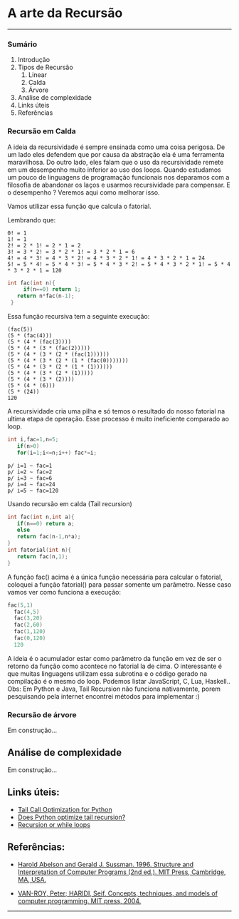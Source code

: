 
# A arte da Recursão

----



### **Sumário**

1. Introdução
2. Tipos de Recursão
     1. Linear
     2. Calda
     3. Árvore
3. Análise de complexidade
4. Links úteis
5. Referências



### **Recursão em Calda**

A ideia da recursividade é sempre ensinada como uma coisa perigosa. De um lado eles defendem que por causa da abstração ela é uma ferramenta maravilhosa. Do outro lado, eles falam que o uso da recursividade remete em um desempenho muito inferior ao uso dos loops.
Quando estudamos um pouco de linguagens de programação funcionais nos deparamos com a filosofia de abandonar os laços e usarmos recursividade para compensar. E o desempenho ? Veremos aqui como melhorar isso.


Vamos utilizar essa função que calcula o fatorial.

Lembrando que:

```
0! = 1
1! = 1
2! = 2 * 1! = 2 * 1 = 2
3! = 3 * 2! = 3 * 2 * 1! = 3 * 2 * 1 = 6
4! = 4 * 3! = 4 * 3 * 2! = 4 * 3 * 2 * 1! = 4 * 3 * 2 * 1 = 24
5! = 5 * 4! = 5 * 4 * 3! = 5 * 4 * 3 * 2! = 5 * 4 * 3 * 2 * 1! = 5 * 4 * 3 * 2 * 1 = 120
```

```c
int fac(int n){  
     if(n==0) return 1;  
   return n*fac(n-1);  
 }
```

Essa função recursiva tem a seguinte execução:

```
(fac(5))  
(5 * (fac(4)))  
(5 * (4 * (fac(3))))  
(5 * (4 * (3 * (fac(2)))))  
(5 * (4 * (3 * (2 * (fac(1))))))  
(5 * (4 * (3 * (2 * (1 * (fac(0)))))))  
(5 * (4 * (3 * (2 * (1 * (1))))))  
(5 * (4 * (3 * (2 * (1)))))   
(5 * (4 * (3 * (2))))  
(5 * (4 * (6)))  
(5 * (24))  
120
```

A recursividade cria uma pilha e só temos o resultado do nosso fatorial na ultima etapa de operação. Esse processo é muito ineficiente comparado ao loop.

```c
int i,fac=1,n=5;  
   if(n>0)   
   for(i=1;i<=n;i++) fac*=i;
```


```
p/ i=1 ~ fac=1  
p/ i=2 ~ fac=2  
p/ i=3 ~ fac=6  
p/ i=4 ~ fac=24  
p/ i=5 ~ fac=120
```


Usando recursão em calda (Tail recursion)

```c
int fac(int n,int a){  
   if(n==0) return a;  
   else  
   return fac(n-1,n*a);  
}  
int fatorial(int n){  
   return fac(n,1);  
}
```

A função fac() acima é a única função necessária para calcular o fatorial, coloquei a função fatorial() para passar somente um parâmetro.
Nesse caso vamos ver como funciona a execução:


```c
fac(5,1)  
  fac(4,5)  
  fac(3,20)  
  fac(2,60)  
  fac(1,120)  
  fac(0,120)  
  120
```


A ideia é o acumulador estar como parâmetro da função em vez de ser o retorno da função como acontece no fatorial la de cima.
O interessante é que muitas linguagens utilizam essa subrotina e o código gerado na compilação é o mesmo do loop. Podemos listar JavaScript, C, Lua, Haskell..
Obs: Em Python e Java, Tail Recursion não funciona nativamente, porem pesquisando pela internet encontrei métodos para implementar :)

### **Recursão de árvore**
Em construção...

## **Análise de complexidade**
Em construção...


## **Links úteis:**

+ [Tail Call Optimization for Python](https://github.com/baruchel/tco)
+ [Does Python optimize tail recursion?](http://stackoverflow.com/questions/13591970/does-python-optimize-tail-recursion)
+ [Recursion or while loops](http://programmers.stackexchange.com/questions/182314/recursion-or-while-loops)


## **Referências:**

+ [Harold Abelson and Gerald J. Sussman. 1996. Structure and Interpretation of Computer Programs (2nd ed.). MIT Press, Cambridge, MA, USA.](https://mitpress.mit.edu/sicp/full-text/book/book.html)

+ [VAN-ROY, Peter; HARIDI, Seif. Concepts, techniques, and models of computer programming. MIT press, 2004.](https://mitpress.mit.edu/books/concepts-techniques-and-models-computer-programming)

----
